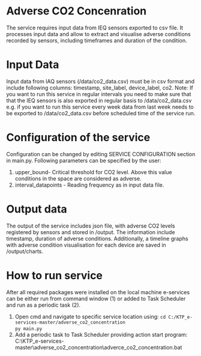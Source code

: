 # Adverse CO2 Concenration

The service requires input data from IEQ sensors exported to csv file. It processes input data and allow to extract and visualise adverse conditions recorded by sensors, including timeframes and duration of the condition.

# Input Data 

Input data from IAQ sensors (/data/co2_data.csv) must be in csv format and include following columns: timestamp, site_label, device_label, co2. 
Note: If you want to run this service in regular intervals you need to make sure that that the IEQ sensors is also exported in regular basis to /data/co2_data.csv e.g. if you want to run this service every week data from last week needs to be exported to /data/co2_data.csv before scheduled time of the service run.


# Configuration of the service 

Configuration can be changed by editing SERVICE CONFIGURATION section in main.py. Following parameters can be specified by the user:
1.	upper_bound- Critical threshold for CO2 level. Above this value conditions in the space are considered as adverse. 
2.	interval_datapoints - Reading frequency as in input data file.


# Output data

The output of the service includes json file, with adverse CO2 levels registered by sensors and stored in /output. The information include timestamp, duration of adverse conditions. Additionally, a timeline graphs with adverse condition visualisation for each device are saved in /output/charts.

# How to run service

After all required packages were installed on the local machine e-services can be either run from command window (1) or added to Task Scheduler and run as a periodic task (2).
1.	Open cmd and navigate to specific service location using: 
`cd C:/KTP_e-services-master/adverse_co2_concentration` <br />
`py main.py`
2.	Add a periodic task to Task Scheduler providing action start program: 
C:\KTP_e-services-master\adverse_co2_concentration\adverce_co2_concentration.bat

